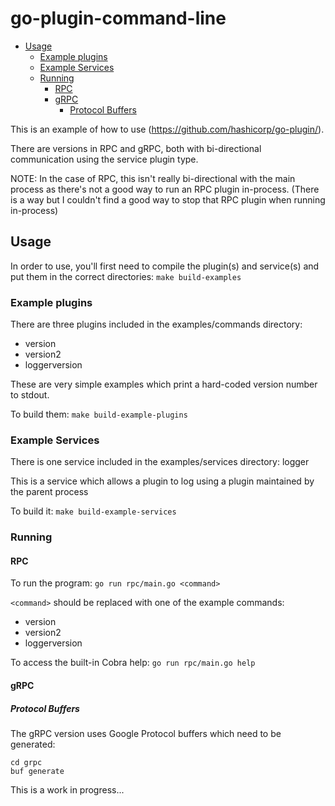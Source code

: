 # go-plugin-command-line

<!-- TOC depthfrom:2 bulletcharacter:* -->

* [Usage](#usage)
  * [Example plugins](#example-plugins)
  * [Example Services](#example-services)
  * [Running](#running)
    * [RPC](#rpc)
    * [gRPC](#grpc)
      * [Protocol Buffers](#protocol-buffers)

<!-- /TOC -->

This is an example of how to use (https://github.com/hashicorp/go-plugin/).

There are versions in RPC and gRPC, both with bi-directional communication using the service plugin type.

NOTE: In the case of RPC, this isn't really bi-directional with the main process as there's not a good way to run an RPC plugin in-process. (There is a way but I couldn't find a good way to stop that RPC plugin when running in-process)

## Usage

In order to use, you'll first need to compile the plugin(s) and service(s) and put them in the correct directories: `make build-examples`

### Example plugins

There are three plugins included in the examples/commands directory:

* version
* version2
* loggerversion

These are very simple examples which print a hard-coded version number to stdout.

To build them: `make build-example-plugins`

### Example Services

There is one service included in the examples/services directory: logger

This is a service which allows a plugin to log using a plugin maintained by the parent process

To build it: `make build-example-services`

### Running

#### RPC

To run the program: `go run rpc/main.go <command>`

`<command>` should be replaced with one of the example commands:

* version
* version2
* loggerversion

To access the built-in Cobra help: `go run rpc/main.go help`

#### gRPC

##### Protocol Buffers

The gRPC version uses Google Protocol buffers which need to be generated:
```
cd grpc
buf generate
```

This is a work in progress...
